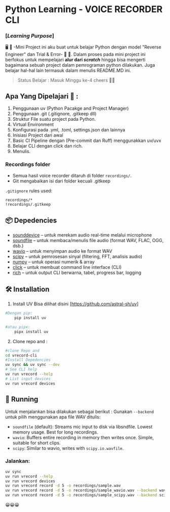 # Python Learning - VOICE RECORDER CLI
### [*Learning Purpose*]
🖥️ 📖 -Mini Project ini aku buat untuk belajar Python dengan model "Reverse Engineer" dan Trial & Error- 🚀 🚀.
Dalam proses pada mini project ini berfokus untuk mempelajari **alur dari *scratch*** hingga bisa mengerti bagaimana sebuah project dalam pemrograman python dilakukan. Juga belajar hal-hal lain termasuk dalam menulis README.MD ini.


> Status Belajar : Masuk Minggu ke-4 cheers 🥂🥂

## Apa Yang Dipelajari 📖 :

 1. Penggunaan uv (Python Pacakge and Project Manager)
 2. Penggunaan .git (.gitignore, .gitkeep dll)
 3. Struktur File suatu project pada Python.
 4. Virtual Environment
 5. Konfigurasi pada .yml, .toml, settings.json dan lainnya
 6. Inisiasi Project dari awal
 7. Basic CI Pipeline dengan (Pre-commit dan Ruff) menggunakkan uv/uvx
 8. Belajar CLI dengan click dan rich.
 9. Menulis.


### Recordings folder
- Semua hasil voice recorder ditaruh di folder `recordings/`.
- Git mengabaikan isi dari folder kecuali .gitkeep

`.gitignore` rules used:
```gitignore
recordings/*
!recordings/.gitkeep
```

## 📦 Depedencies
- [sounddevice](https://pypi.org/project/sounddevice/) – untuk merekam audio real-time melalui microphone
- [soundfile](https://pypi.org/project/SoundFile/) – untuk membaca/menulis file audio (format WAV, FLAC, OGG, dsb.)
- [wavio](https://pypi.org/project/wavio/) – untuk menyimpan audio ke format WAV
- [scipy](https://pypi.org/project/scipy/) – untuk pemrosesan sinyal (filtering, FFT, analisis audio)
- [numpy](https://pypi.org/project/numpy/) – untuk operasi numerik & array
- [click](https://pypi.org/project/click/) – untuk membuat command line interface (CLI)
- [rich](https://pypi.org/project/rich/) – untuk output CLI berwarna, tabel, progress bar, logging

## 🛠️ Installation
1. Install UV
	Bisa dilihat disini [https://github.com/astral-sh/uv]
```bash
#Dengan pip:
	pip install uv
```
```bash
#atau pipx:
	pipx install uv
```
2. Clone repo and :
```bash
#clone Repo and
cd vrecord-cli
#Install Depedencies
uv sync && uv sync --dev
# See CLI help
uv run vrecord --help
# List input devices
uv run vrecord devices
```
## 👟 Running

Untuk menjalankan bisa dilakukan sebagai berikut :
Gunakan ```--backend``` untuk pilih menggunakan apa file WAV ditulis:
- ```soundfile``` (default):
Streams mic input to disk via libsndfile. Lowest memory usage. Best for long recordings.
- ```wavio```:
Buffers entire recording in memory then writes once. Simple, suitable for short clips.
- ```scipy```:
Similar to wavio, writes with ```scipy.io.wavfile```.

### Jalankan:
```bash
uv sync
uv run vrecord --help
uv run vrecord devices
uv run vrecord record -d 5 -o recordings/sample.wav
uv run vrecord record -d 5 -o recordings/sample_wavio.wav --backend wavio
uv run vrecord record -d 5 -o recordings/sample_scipy.wav --backend scipy
```

😀😀😀
